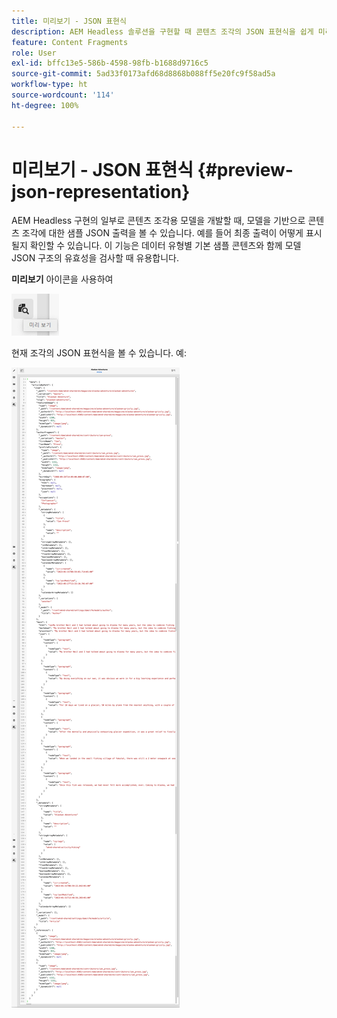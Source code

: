 ```yaml
---
title: 미리보기 - JSON 표현식
description: AEM Headless 솔루션을 구현할 때 콘텐츠 조각의 JSON 표현식을 쉽게 미리 보는 방법에 대해 알아봅니다.
feature: Content Fragments
role: User
exl-id: bffc13e5-586b-4598-98fb-b1688d9716c5
source-git-commit: 5ad33f0173afd68d8868b088ff5e20fc9f58ad5a
workflow-type: ht
source-wordcount: '114'
ht-degree: 100%

---
```


# 미리보기 - JSON 표현식 {#preview-json-representation}

AEM Headless 구현의 일부로 콘텐츠 조각용 모델을 개발할 때, 모델을 기반으로 콘텐츠 조각에 대한 샘플 JSON 출력을 볼 수 있습니다. 예를 들어 최종 출력이 어떻게 표시될지 확인할 수 있습니다. 이 기능은 데이터 유형별 기본 샘플 콘텐츠와 함께 모델 JSON 구조의 유효성을 검사할 때 유용합니다.

**미리보기** 아이콘을 사용하여

![콘텐츠 조각 편집기 - 미리보기 탭](assets/cfm-preview-01.png)

현재 조각의 JSON 표현식을 볼 수 있습니다. 예:

![콘텐츠 조각 편집기 - 조각 미리보기](assets/cfm-preview-02.png)

<!--
**Copy URL** lets you copy to clipboard the URL for either author or publish.
-->
